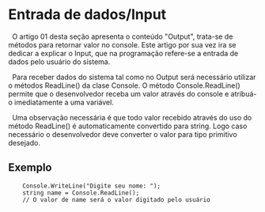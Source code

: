 # Entrada de dados/Input

&nbsp; O artigo 01 desta seção apresenta o conteúdo "Output", trata-se de métodos para retornar valor no console. Este artigo por sua vez ira se dedicar a explicar o Input, que na programação refere-se a entrada de dados pelo usuário do sistema.<br>

&nbsp; Para receber dados do sistema tal como no Output será necessário utilizar o métodos ReadLine() da clase Console. O método Console.ReadLine() permite que o desenvolvedor receba um valor através do console e atribuá-o imediatamente a uma variável.

&nbsp; Uma observação necessária é que todo valor recebido através do uso do método ReadLine() é automaticamente convertido para string. Logo caso necessário o desenvolvedor deve converter o valor para tipo primitivo desejado.

## Exemplo

```
    Console.WriteLine("Digite seu nome: ");
    string name = Console.ReadLine();
    // O valor de name será o valor digitado pelo usuário

```